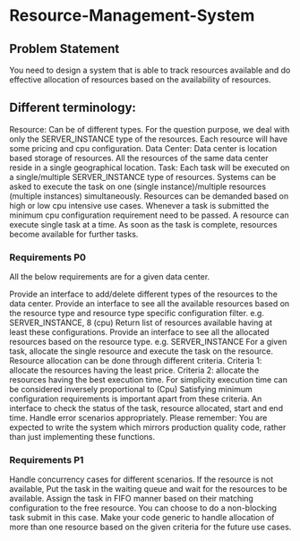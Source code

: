 # Resource-Management-System

## Problem Statement
You need to design a system that is able to track resources available and do effective allocation of resources based on the availability of resources.
## Different terminology:
Resource: Can be of different types. For the question purpose, we deal with only the SERVER_INSTANCE type of the resources. Each resource will have some pricing and cpu configuration.
Data Center: Data center is location based storage of resources. All the resources of the same data center reside in a single geographical location.
Task: Each task will be executed on a single/multiple SERVER_INSTANCE type of resources. Systems can be asked to execute the task on one (single instance)/multiple resources (multiple instances) simultaneously. Resources can be demanded based on high or low cpu intensive use cases. Whenever a task is submitted the minimum cpu configuration requirement need to be passed. A resource can execute single task at a time. As soon as the task is complete, resources become available for further tasks.

### Requirements P0
All the below requirements are for a given data center.

Provide an interface to add/delete different types of the resources to the data center.
Provide an interface to see all the available resources based on the resource type and resource type specific configuration filter.
e.g. SERVER_INSTANCE, 8 (cpu)
Return list of resources available having at least these configurations.
Provide an interface to see all the allocated resources based on the resource type.
e.g. SERVER_INSTANCE
For a given task, allocate the single resource and execute the task on the resource.
Resource allocation can be done through different criteria.
Criteria 1: allocate the resources having the least price.
Criteria 2: allocate the resources having the best execution time.
For simplicity execution time can be considered inversely proportional to (Cpu)
Satisfying minimum configuration requirements is important apart from these criteria.
An interface to check the status of the task, resource allocated, start and end time.
Handle error scenarios appropriately.
Please remember: You are expected to write the system which mirrors production quality code, rather than just implementing these functions.
### Requirements P1
Handle concurrency cases for different scenarios.
If the resource is not available, Put the task in the waiting queue and wait for the resources to be available. Assign the task in FIFO manner based on their matching configuration to the free resource. You can choose to do a non-blocking task submit in this case.
Make your code generic to handle allocation of more than one resource based on the given criteria for the future use cases.
